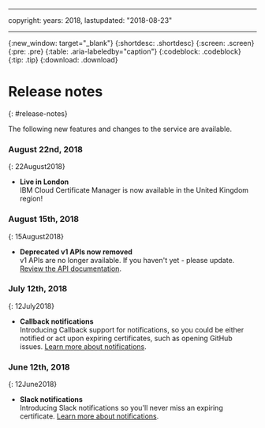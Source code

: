 
---
copyright:
  years: 2018,
lastupdated: "2018-08-23"

---

{:new_window: target="_blank"}
{:shortdesc: .shortdesc}
{:screen: .screen}
{:pre: .pre}
{:table: .aria-labeledby="caption"}
{:codeblock: .codeblock}
{:tip: .tip}
{:download: .download}

# Release notes
{: #release-notes}

The following new features and changes to the service are available.



### August 22nd, 2018
{: 22August2018}

- **Live in London**  
  IBM Cloud Certificate Manager is now available in the United Kingdom region!

### August 15th, 2018
{: 15August2018}

- **Deprecated v1 APIs now removed**  
  v1 APIs are no longer available. If you haven't yet - please update. [Review the API documentation](https://console.bluemix.net/apidocs/).

### July 12th, 2018
{: 12July2018}

- **Callback notifications**  
  Introducing Callback support for notifications, so you could be either notified or act upon expiring certificates, such as opening GitHub issues. [Learn more about notifications](notifications-dashboard.html).

### June 12th, 2018
{: 12June2018}

- **Slack notifications**  
  Introducing Slack notifications so you'll never miss an expiring certificate. [Learn more about notifications](notifications-dashboard.html).
